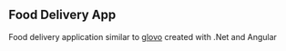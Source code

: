 ## Food Delivery App
Food delivery application similar to [glovo](https://glovo.com) created with .Net and Angular
